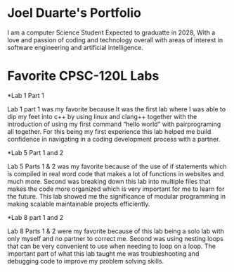 # Joel Duarte's Portfolio 

I am a computer Science Student Expected to graduatte in 2028, With a love and passion of coding and technology overall with areas of interest in software engineering and artificial intelligence. 

# Favorite CPSC-120L Labs 
*Lab 1 Part 1 

  Lab 1 part 1 was my favorite because It was the first lab where I was able to dip my feet into c++ by using linux and clang++ together with the introduction of using my first command “hello world” with pairprograming all together. For this being my first experience this lab helped me build confidence in navigating in a coding development process with a partner.

*Lab 5 Part 1 and 2 

  Lab 5 Parts 1 & 2 was my favorite because of the use of if statements which is compiled in real word code that makes a lot of functions in websites and much more. Second was breaking down this lab into multiple files that makes the code more organized which is very important for me to learn for the future. This lab showed me the significance of modular programming in making scalable maintainable projects efficiently. 

*Lab 8 part 1 and 2 

  Lab 8 Parts 1 & 2 were my favorite because of this lab being a solo lab with only myself and no partner to correct me. Second was using nesting loops that can be very convenient to use when needing to loop on a loop. The important part of what this lab taught me was troubleshooting and debugging code to improve my problem solving skills. 
